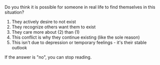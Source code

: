 Do you think it is possible for someone in real life to find themselves in this situation?

1. They actively desire to not exist
2. They recognize others want them to exist
3. They care more about (2) than (1) 
4. This conflict is why they continue existing (like the sole reason)
5. This isn't due to depression or temporary feelings - it's their stable outlook

If the answer is "no", you can stop reading.